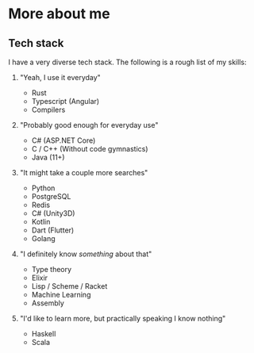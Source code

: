 # More about me

## Tech stack

I have a very diverse tech stack. The following is a rough list of my skills:

1. "Yeah, I use it everyday"

    - Rust
    - Typescript (Angular)
    - Compilers

2. "Probably good enough for everyday use"

    - C# (ASP.NET Core)
    - C / C++ (Without code gymnastics)
    - Java (11+)

3. "It might take a couple more searches"

    - Python
    - PostgreSQL
    - Redis
    - C# (Unity3D)
    - Kotlin
    - Dart (Flutter)
    - Golang

4. "I definitely know _something_ about that"

    - Type theory
    - Elixir
    - Lisp / Scheme / Racket
    - Machine Learning
    - Assembly

5. "I'd like to learn more, but practically speaking I know nothing"

    - Haskell
    - Scala
